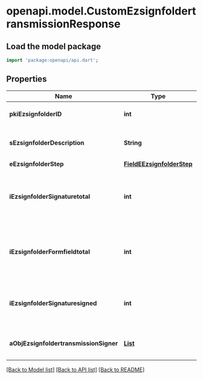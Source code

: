 # openapi.model.CustomEzsignfoldertransmissionResponse

## Load the model package
```dart
import 'package:openapi/api.dart';
```

## Properties
Name | Type | Description | Notes
------------ | ------------- | ------------- | -------------
**pkiEzsignfolderID** | **int** | The unique ID of the Ezsignfolder | 
**sEzsignfolderDescription** | **String** | The description of the Ezsignfolder | 
**eEzsignfolderStep** | [**FieldEEzsignfolderStep**](FieldEEzsignfolderStep.md) |  | 
**iEzsignfolderSignaturetotal** | **int** | The number of total signatures that were requested in the Ezsignfolder | 
**iEzsignfolderFormfieldtotal** | **int** | The number of total form fields that were requested in the Ezsignfolder | 
**iEzsignfolderSignaturesigned** | **int** | The number of signatures that were signed in the Ezsignfolder. | 
**aObjEzsignfoldertransmissionSigner** | [**List<CustomEzsignfoldertransmissionSignerResponse>**](CustomEzsignfoldertransmissionSignerResponse.md) |  | [default to const []]

[[Back to Model list]](../README.md#documentation-for-models) [[Back to API list]](../README.md#documentation-for-api-endpoints) [[Back to README]](../README.md)


